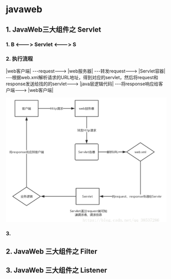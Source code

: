 # javaweb
## 1. JavaWeb三大组件之 Servlet
### 1. B <---> Servlet <---> S
### 2. 执行流程
|web客户端| ---request---> |web服务器| ---转发request---> |Servlet容器| ---根据web.xml解析请求的URL地址，得到对应的servlet，然后将request和response发送给找的的servlet---> |java层逻辑代码| ---将response响应给客户端---> |web客户端|

![image-servlet执行路程图](image/servlet执行路程图.png)
### 3. 


## 2. JavaWeb 三大组件之 Filter

## 3. JavaWeb 三大组件之 Listener